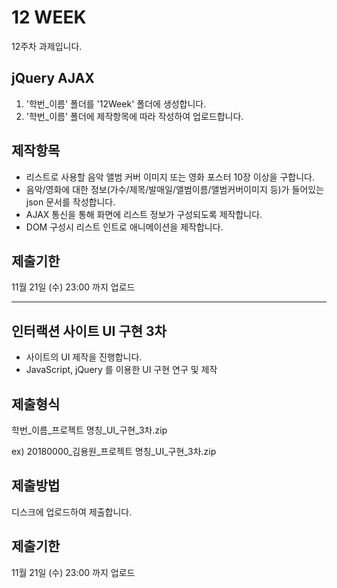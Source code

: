 # 12 WEEK

12주차 과제입니다.

## jQuery AJAX

1. '학번_이름' 폴더를 '12Week' 폴더에 생성합니다.
2. '학번_이름' 폴더에 제작항목에 따라 작성하여 업로드합니다.

## 제작항목

- 리스트로 사용할 음악 앨범 커버 이미지 또는 영화 포스터 10장 이상을 구합니다.
- 음악/영화에 대한 정보(가수/제목/발매일/앨범이름/앨범커버이미지 등)가 들어있는 json 문서를 작성합니다.
- AJAX 통신을 통해 화면에 리스트 정보가 구성되도록 제작합니다.
- DOM 구성시 리스트 인트로 애니메이션을 제작합니다.

## 제출기한

11월 21일 (수) 23:00 까지 업로드

<hr/>

## 인터랙션 사이트 UI 구현 3차

- 사이트의 UI 제작을 진행합니다.
- JavaScript, jQuery 를 이용한 UI 구현 연구 및 제작

## 제출형식

학번_이름_프로젝트 명칭_UI_구현_3차.zip

ex) 20180000_김용원_프로젝트 명칭_UI_구현_3차.zip

## 제출방법

디스크에 업로드하여 제출합니다.

## 제출기한

11월 21일 (수) 23:00 까지 업로드